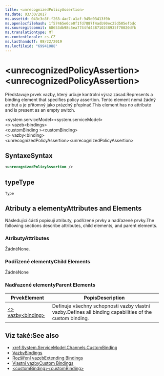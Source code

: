 ```yaml
---
title: <unrecognizedPolicyAssertion>
ms.date: 03/30/2017
ms.assetid: 043c3c8f-f263-4ac7-a1af-945d03413f0b
ms.openlocfilehash: 1f57465e6ce0f1fd7887f4adb90ec25d505efbdc
ms.sourcegitcommit: 68653db98c5ea7744fd438710248935f70020dfb
ms.translationtype: MT
ms.contentlocale: cs-CZ
ms.lasthandoff: 08/22/2019
ms.locfileid: "69941088"
---
```

# <a name="unrecognizedpolicyassertion"></a><span data-ttu-id="c363d-101">\<unrecognizedPolicyAssertion></span><span class="sxs-lookup"><span data-stu-id="c363d-101">\<unrecognizedPolicyAssertion></span></span>
<span data-ttu-id="c363d-102">Představuje prvek vazby, který určuje kontrolní výraz zásad.</span><span class="sxs-lookup"><span data-stu-id="c363d-102">Represents a binding element that specifies policy assertion.</span></span> <span data-ttu-id="c363d-103">Tento element nemá žádný atribut a je přítomný jako prázdný přepínač.</span><span class="sxs-lookup"><span data-stu-id="c363d-103">This element has no attribute and is present as an empty switch.</span></span>  
  
 <span data-ttu-id="c363d-104">\<system.serviceModel></span><span class="sxs-lookup"><span data-stu-id="c363d-104">\<system.serviceModel></span></span>  
<span data-ttu-id="c363d-105">\<> vazeb</span><span class="sxs-lookup"><span data-stu-id="c363d-105">\<bindings></span></span>  
<span data-ttu-id="c363d-106">\<customBinding ></span><span class="sxs-lookup"><span data-stu-id="c363d-106">\<customBinding></span></span>  
<span data-ttu-id="c363d-107">\<> vazby</span><span class="sxs-lookup"><span data-stu-id="c363d-107">\<binding></span></span>  
<span data-ttu-id="c363d-108">\<unrecognizedPolicyAssertion></span><span class="sxs-lookup"><span data-stu-id="c363d-108">\<unrecognizedPolicyAssertion></span></span>  
  
## <a name="syntax"></a><span data-ttu-id="c363d-109">Syntaxe</span><span class="sxs-lookup"><span data-stu-id="c363d-109">Syntax</span></span>  
  
```xml  
<unrecognizedPolicyAssertion />
```  
  
## <a name="type"></a><span data-ttu-id="c363d-110">type</span><span class="sxs-lookup"><span data-stu-id="c363d-110">Type</span></span>  
 `Type`  
  
## <a name="attributes-and-elements"></a><span data-ttu-id="c363d-111">Atributy a elementy</span><span class="sxs-lookup"><span data-stu-id="c363d-111">Attributes and Elements</span></span>  
 <span data-ttu-id="c363d-112">Následující části popisují atributy, podřízené prvky a nadřazené prvky.</span><span class="sxs-lookup"><span data-stu-id="c363d-112">The following sections describe attributes, child elements, and parent elements.</span></span>  
  
### <a name="attributes"></a><span data-ttu-id="c363d-113">Atributy</span><span class="sxs-lookup"><span data-stu-id="c363d-113">Attributes</span></span>  
 <span data-ttu-id="c363d-114">Žádné</span><span class="sxs-lookup"><span data-stu-id="c363d-114">None.</span></span>  
  
### <a name="child-elements"></a><span data-ttu-id="c363d-115">Podřízené elementy</span><span class="sxs-lookup"><span data-stu-id="c363d-115">Child Elements</span></span>  
 <span data-ttu-id="c363d-116">Žádné</span><span class="sxs-lookup"><span data-stu-id="c363d-116">None</span></span>  
  
### <a name="parent-elements"></a><span data-ttu-id="c363d-117">Nadřazené elementy</span><span class="sxs-lookup"><span data-stu-id="c363d-117">Parent Elements</span></span>  
  
|<span data-ttu-id="c363d-118">Prvek</span><span class="sxs-lookup"><span data-stu-id="c363d-118">Element</span></span>|<span data-ttu-id="c363d-119">Popis</span><span class="sxs-lookup"><span data-stu-id="c363d-119">Description</span></span>|  
|-------------|-----------------|  
|[<span data-ttu-id="c363d-120">\<> vazby</span><span class="sxs-lookup"><span data-stu-id="c363d-120">\<binding></span></span>](../../../misc/binding.md)|<span data-ttu-id="c363d-121">Definuje všechny schopnosti vazby vlastní vazby.</span><span class="sxs-lookup"><span data-stu-id="c363d-121">Defines all binding capabilities of the custom binding.</span></span>|  
  
## <a name="see-also"></a><span data-ttu-id="c363d-122">Viz také:</span><span class="sxs-lookup"><span data-stu-id="c363d-122">See also</span></span>

- <xref:System.ServiceModel.Channels.CustomBinding>
- [<span data-ttu-id="c363d-123">Vazby</span><span class="sxs-lookup"><span data-stu-id="c363d-123">Bindings</span></span>](../../../wcf/bindings.md)
- [<span data-ttu-id="c363d-124">Rozšíření vazeb</span><span class="sxs-lookup"><span data-stu-id="c363d-124">Extending Bindings</span></span>](../../../wcf/extending/extending-bindings.md)
- [<span data-ttu-id="c363d-125">Vlastní vazby</span><span class="sxs-lookup"><span data-stu-id="c363d-125">Custom Bindings</span></span>](../../../wcf/extending/custom-bindings.md)
- [<span data-ttu-id="c363d-126">\<customBinding></span><span class="sxs-lookup"><span data-stu-id="c363d-126">\<customBinding></span></span>](custombinding.md)
